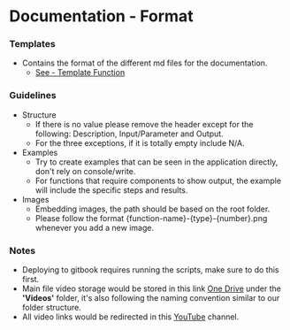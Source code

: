 # Documentation - Format

### Templates

- Contains the format of the different md files for the documentation.
    - [See - Template Function](template/template-function.md)

### Guidelines

- Structure
    - If there is no value please remove the header except for the following: Description, Input/Parameter and Output. 
    - For the three exceptions, if it is totally empty include N/A.
- Examples
    - Try to create examples that can be seen in the application directly, don't rely on console/write.
    - For functions that require components to show output, the example will include the specific steps and results.
- Images
    - Embedding images, the path should be based on the root folder.
    - Please follow the format {function-name}-{type}-{number}.png whenever you add a new image.

### Notes

- Deploying to gitbook requires running the scripts, make sure to do this first.
- Main file video storage would be stored in this link [One Drive][One Drive Link] under the **'Videos'** folder, it's also following the naming convention similar to our folder structure.
- All video links would be redirected in this [YouTube][YouTube Link] channel.

[One Drive Link]: <https://mscconsulting-my.sharepoint.com/:f:/g/personal/kevin_orangekloud_com/EqsSA77l559GshRRN1EyadkBlBX4OAXWBEfplMFyIRcsHQ>

[YouTube Link]: <https://www.youtube.com/channel/UCQGKn9kDzXdbVed8uPOzasQ>